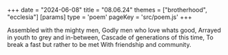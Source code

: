+++
date = "2024-06-08"
title = "08.06.24"
themes = ["brotherhood", "ecclesia"]
[params]
  type = 'poem'
  pageKey = 'src/poem.js'
+++

Assembled with the mighty men,
Godly men who love whats good,
Arrayed in youth to grey and in-between,
Cascade of generations of this time,
To break a fast but rather to be met 
With friendship and community.
